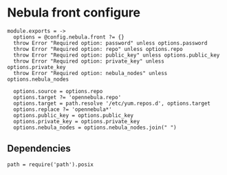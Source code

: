 # Nebula front configure

    module.exports = ->
      options = @config.nebula.front ?= {}
      throw Error "Required option: password" unless options.password
      throw Error "Required option: repo" unless options.repo
      throw Error "Required option: public_key" unless options.public_key
      throw Error "Required option: private_key" unless options.private_key
      throw Error "Required option: nebula_nodes" unless options.nebula_nodes

      options.source = options.repo
      options.target ?= 'opennebula.repo'
      options.target = path.resolve '/etc/yum.repos.d', options.target
      options.replace ?= 'opennebula*'
      options.public_key = options.public_key
      options.private_key = options.private_key
      options.nebula_nodes = options.nebula_nodes.join(" ")

## Dependencies

    path = require('path').posix
